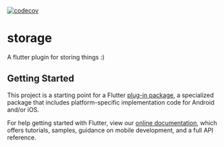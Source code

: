 [![codecov](https://codecov.io/gh/UrbanCompass/storage.dart/branch/master/graph/badge.svg)](https://codecov.io/gh/UrbanCompass/storage.dart)

# storage

A flutter plugin for storing things :)

## Getting Started

This project is a starting point for a Flutter
[plug-in package](https://flutter.io/developing-packages/),
a specialized package that includes platform-specific implementation code for
Android and/or iOS.

For help getting started with Flutter, view our
[online documentation](https://flutter.io/docs), which offers tutorials,
samples, guidance on mobile development, and a full API reference.
